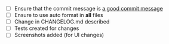 <!-- describe the changes you have made here: what, why, ... -->

- [ ] Ensure that the commit message is [a good commit message](https://github.com/erlang/otp/wiki/Writing-good-commit-messages)
- [ ] Ensure to use auto format in **all** files
- [ ] Change in CHANGELOG.md described
- [ ] Tests created for changes
- [ ] Screenshots added (for UI changes)
